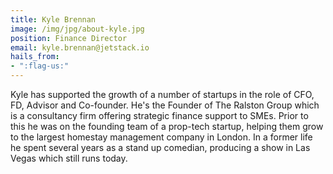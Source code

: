 ```yaml
---
title: Kyle Brennan
image: /img/jpg/about-kyle.jpg
position: Finance Director
email: kyle.brennan@jetstack.io
hails_from:
- ":flag-us:"
---
```


Kyle has supported the growth of a number of startups in the role of CFO, FD,
Advisor and Co-founder. He's the Founder of The Ralston Group which is a
consultancy firm offering strategic finance support to SMEs. Prior to this he
was on the founding team of a prop-tech startup, helping them grow to the
largest homestay management company in London. In a former life he spent several
years as a stand up comedian, producing a show in Las Vegas which still runs
today.
